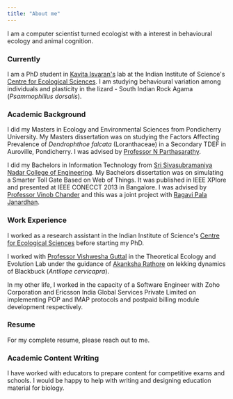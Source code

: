 ```yaml
---
title: "About me"
---
```


I am a computer scientist turned ecologist with a interest in behavioural ecology and animal cognition. 

### Currently

I am a PhD student in [Kavita Isvaran's](isvaranlab.weebly.com/) lab at the Indian Institute of Science's [Centre for Ecological Sciences](http://ces.iisc.ac.in/new/). I am studying behavioural variation among individuals and plasticity in the lizard - South Indian Rock Agama (*Psammophillus dorsalis*).

### Academic Background

I did my Masters in Ecology and Environmental Sciences from Pondicherry University. My Masters dissertation was on studying the Factors Affecting Prevalence of *Dendrophthoe falcata* (Loranthaceae) in a Secondary TDEF in Auroville, Pondicherry. I was advised by [Professor N Parthasarathy](http://www.pondiuni.edu.in/profile/dr-n-parthasarathy).

I did my Bachelors in Information Technology from [Sri Sivasubramaniya Nadar College of Engineering](http://www.ssn.edu.in/). My Bachelors dissertation was on simulating a Smarter Toll Gate Based on Web of Things. It was published in IEEE XPlore and presented at IEEE CONECCT 2013 in Bangalore. I was advised by [Professor Vinob Chander](http://www.ssn.edu.in/?page_id=1658) and this was a joint project with [Ragavi Pala Janardhan](https://www.linkedin.com/in/ragavi-pala-janardhan-456b4784/).

### Work Experience

I worked as a research assistant in the Indian Institute of Science's [Centre for Ecological Sciences](http://ces.iisc.ac.in/new/) before starting my PhD.

I worked with [Professor Vishwesha Guttal](https://teelabiisc.wordpress.com/) in the Theoretical Ecology and Evolution Lab under the guidance of [Akanksha Rathore](https://sites.google.com/view/akanksha-rathore/) on lekking dynamics of Blackbuck (*Antilope cervicapra*).

In my other life, I worked in the capacity of a Software Engineer with Zoho Corporation and Ericsson India Global Services Private Limited on implementing POP and IMAP protocols and postpaid billing module development respectively.

### Resume

For my complete resume, please reach out to me. 

<!--click [here](https://drive.google.com/open?id=1eugtdEAlnX-qhvTg077sUm6HDiAzTRls).-->

### Academic Content Writing

I have worked with educators to prepare content for competitive exams and schools. I would be happy to help with writing and designing education material for biology. 